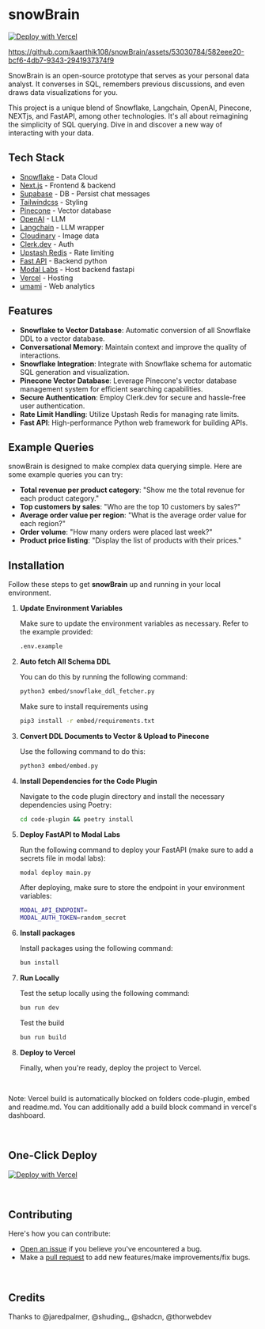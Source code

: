 # snowBrain

[![Deploy with Vercel](https://vercel.com/button)](https://vercel.com/new/clone?repository-url=https://github.com/kaarthik108/snowbrain&project-name=snowbrain&repo-name=snowbrain)



https://github.com/kaarthik108/snowBrain/assets/53030784/582eee20-bcf6-4db7-9343-2941937374f9




SnowBrain is an open-source prototype that serves as your personal data analyst. It converses in SQL, remembers previous discussions, and even draws data visualizations for you.

This project is a unique blend of Snowflake, Langchain, OpenAI, Pinecone, NEXTjs, and FastAPI, among other technologies. It's all about reimagining the simplicity of SQL querying. Dive in and discover a new way of interacting with your data.

## Tech Stack
- [Snowflake](https://www.snowflake.com/) - Data Cloud
- [Next.js](https://nextjs.org/) - Frontend & backend
- [Supabase](https://supabase.com/) - DB - Persist chat messages
- [Tailwindcss](https://tailwindcss.com/) - Styling
- [Pinecone](https://www.pinecone.io/) - Vector database
- [OpenAI](https://www.openai.com/) - LLM
- [Langchain](https://js.langchain.com/docs/) - LLM wrapper
- [Cloudinary](https://cloudinary.com/) - Image data
- [Clerk.dev](https://clerk.dev/) - Auth
- [Upstash Redis](https://upstash.com/) - Rate limiting
- [Fast API](https://fastapi.tiangolo.com/) - Backend python
- [Modal Labs](https://modal.com/) - Host backend fastapi
- [Vercel](https://vercel.com/) - Hosting
- [umami](https://umami.is/) - Web analytics

## Features

- **Snowflake to Vector Database**: Automatic conversion of all Snowflake DDL to a vector database.
- **Conversational Memory**: Maintain context and improve the quality of interactions.
- **Snowflake Integration**: Integrate with Snowflake schema for automatic SQL generation and visualization.
- **Pinecone Vector Database**: Leverage Pinecone's vector database management system for efficient searching capabilities.
- **Secure Authentication**: Employ Clerk.dev for secure and hassle-free user authentication.
- **Rate Limit Handling**: Utilize Upstash Redis for managing rate limits.
- **Fast API**: High-performance Python web framework for building APIs.

## Example Queries

snowBrain is designed to make complex data querying simple. Here are some example queries you can try:

- **Total revenue per product category**: "Show me the total revenue for each product category."
- **Top customers by sales**: "Who are the top 10 customers by sales?"
- **Average order value per region**: "What is the average order value for each region?"
- **Order volume**: "How many orders were placed last week?"
- **Product price listing**: "Display the list of products with their prices."

## Installation

Follow these steps to get **snowBrain** up and running in your local environment.

1. **Update Environment Variables**

    Make sure to update the environment variables as necessary. Refer to the example provided:

    ```bash
    .env.example
    ```

2. **Auto fetch All Schema DDL**

    You can do this by running the following command:

    ```bash
    python3 embed/snowflake_ddl_fetcher.py
    ```
    Make sure to install requirements using 
    ```bash 
    pip3 install -r embed/requirements.txt
    ```

3. **Convert DDL Documents to Vector & Upload to Pinecone**

    Use the following command to do this:

    ```bash
    python3 embed/embed.py
    ```

4. **Install Dependencies for the Code Plugin**

    Navigate to the code plugin directory and install the necessary dependencies using Poetry:

    ```bash
    cd code-plugin && poetry install
    ```

5. **Deploy FastAPI to Modal Labs**

    Run the following command to deploy your FastAPI (make sure to add a secrets file in modal labs):

    ```bash
    modal deploy main.py
    ```

    After deploying, make sure to store the endpoint in your environment variables:

    ```bash
    MODAL_API_ENDPOINT=
    MODAL_AUTH_TOKEN=random_secret
    ```

6. **Install packages**

    Install packages using the following command:

    ```bash
    bun install
    ```

7. **Run Locally**

    Test the setup locally using the following command:

    ```bash
    bun run dev
    ```
    Test the build
    ```bash
    bun run build
    ```

8. **Deploy to Vercel**

    Finally, when you're ready, deploy the project to Vercel.

<br/>

Note: Vercel build is automatically blocked on folders code-plugin, embed and readme.md. You can additionally add a build block command in vercel's dashboard.

<br/>


## One-Click Deploy
[![Deploy with Vercel](https://vercel.com/button)](https://vercel.com/new/clone?repository-url=https://github.com/kaarthik108/snowbrain&project-name=snowbrain&repo-name=snowbrain)

<br/>

## Contributing

Here's how you can contribute:

- [Open an issue](https://github.com/kaarthik108/snowbrain/issues) if you believe you've encountered a bug.
- Make a [pull request](https://github.com/kaarthik108/snowbrain/pulls) to add new features/make improvements/fix bugs.

<br/>

## Credits

Thanks to @jaredpalmer, @shuding_, @shadcn, @thorwebdev
